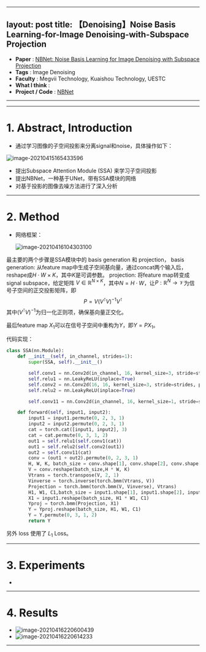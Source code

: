 <head>
    <script src="https://cdn.mathjax.org/mathjax/latest/MathJax.js?config=TeX-AMS-MML_HTMLorMML" type="text/javascript"></script>
    <script type="text/x-mathjax-config">
        MathJax.Hub.Config({
            tex2jax: {
            skipTags: ['script', 'noscript', 'style', 'textarea', 'pre'],
            inlineMath: [['$','$']]
            }
        });
    </script>
</head>

---
layout: post
title: 【Denoising】Noise Basis Learning-for-Image Denoising-with-Subspace Projection
---

- **Paper** : [NBNet: Noise Basis Learning for Image Denoising with Subspace Projection](https://arxiv.org/abs/2012.15028)
- **Tags** : Image Denoising
- **Faculty** : Megvii Technology, Kuaishou Technology, UESTC
- **What I think** : 
- **Project / Code** : [NBNet](https://github.com/pminhtam/NBNet)



---

---


# 1.  Abstract, Introduction

- 通过学习图像的子空间投影来分离signal和noise，具体操作如下：

![image-20210415165433596](https://gitee.com/house_lee/PicGo/raw/master/20210415165440.png)

- 提出Subspace Attention Module (SSA) 来学习子空间投影
- 提出NBNet，一种基于UNet，带有SSA模块的网络
- 对基于投影的图像去噪方法进行了深入分析

---

# 2. Method

- 网络框架：

  ![image-20210416104303100](https://gitee.com/house_lee/PicGo/raw/master/20210416104303.png)

最主要的两个步骤是SSA模块中的 basis generation 和 projection，
basis generation: 从feature map中生成子空间基向量，通过concat两个输入后，reshape成$H \cdot W \times K$，其中$K$是可调参数。
projection: 将feature map转变成signal subspace，给定矩阵 $\mathit{V} \in \mathbb{R}^{N \times K}$，其中$N = H \cdot W$，让$\mathit{P}:\mathbb{R}^{N} \rightarrow \mathcal{V}$为信号子空间的正交投影矩阵，即
$$
\mathit{P} = \mathit{V}(\mathit{V}^{\intercal}\mathit{V})^{-1}\mathit{V}^{\intercal}
$$
其中$(\mathit{V}^{\intercal}\mathit{V})^{-1}$为归一化正则项，确保基向量正交化。

最后feature map $\mathit{X}_{1}$可以在信号子空间中重构为$Y$，即$Y = PX_{1}$。

代码实现：

```python
class SSA(nn.Module):
    def __init__(self, in_channel, strides=1):
        super(SSA, self).__init__()

        self.conv1 = nn.Conv2d(in_channel, 16, kernel_size=3, stride=strides, padding=1)
        self.relu1 = nn.LeakyReLU(inplace=True)
        self.conv2 = nn.Conv2d(16, 16, kernel_size=3, stride=strides, padding=1)
        self.relu2 = nn.LeakyReLU(inplace=True)

        self.conv11 = nn.Conv2d(in_channel, 16, kernel_size=1, stride=strides, padding=0)

    def forward(self, input1, input2):
        input1 = input1.permute(0, 2, 3, 1)
        input2 = input2.permute(0, 2, 3, 1)
        cat = torch.cat([input1, input2], 3)
        cat = cat.permute(0, 3, 1, 2)
        out1 = self.relu1(self.conv1(cat))
        out1 = self.relu2(self.conv2(out1))
        out2 = self.conv11(cat)
        conv = (out1 + out2).permute(0, 2, 3, 1)
        H, W, K, batch_size = conv.shape[1], conv.shape[2], conv.shape[3],conv.shape[0]
        V = conv.reshape(batch_size,H * W, K)
        Vtrans = torch.transpose(V, 2, 1)
        Vinverse = torch.inverse(torch.bmm(Vtrans, V))
        Projection = torch.bmm(torch.bmm(V, Vinverse), Vtrans)
        H1, W1, C1,batch_size = input1.shape[1], input1.shape[2], input1.shape[3], input1.shape[0]
        X1 = input1.reshape(batch_size, H1 * W1, C1)
        Yproj = torch.bmm(Projection, X1)
        Y = Yproj.reshape(batch_size, H1, W1, C1)
        Y = Y.permute(0, 3, 1, 2)
        return Y
```

另外 loss 使用了 $L_1$ Loss。

---

# 3. Experiments

- 



---

# 4. Results

- ![image-20210416220600439](https://gitee.com/house_lee/PicGo/raw/master/20210416220600.png)
- ![image-20210416220614233](https://gitee.com/house_lee/PicGo/raw/master/20210416220614.png)



---
